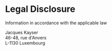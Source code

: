 # Legal Disclosure

Information in accordance with the applicable law

Jacques Kayser\
46-48, rue d'Anvers\
L-1130 Luxembourg
